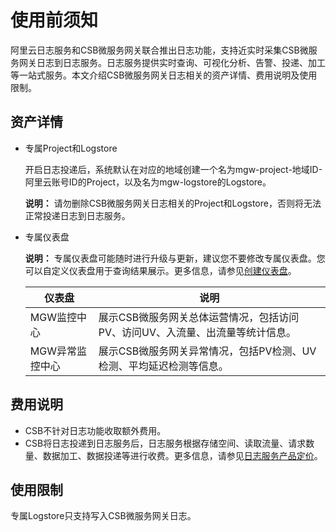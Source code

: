 # 使用前须知

阿里云日志服务和CSB微服务网关联合推出日志功能，支持近实时采集CSB微服务网关日志到日志服务。日志服务提供实时查询、可视化分析、告警、投递、加工等一站式服务。本文介绍CSB微服务网关日志相关的资产详情、费用说明及使用限制。

## 资产详情

-   专属Project和Logstore

    开启日志投递后，系统默认在对应的地域创建一个名为mgw-project-地域ID-阿里云账号ID的Project，以及名为mgw-logstore的Logstore。

    **说明：** 请勿删除CSB微服务网关日志相关的Project和Logstore，否则将无法正常投递日志到日志服务。

-   专属仪表盘

    **说明：** 专属仪表盘可能随时进行升级与更新，建议您不要修改专属仪表盘。您可以自定义仪表盘用于查询结果展示。更多信息，请参见[创建仪表盘](/cn.zh-CN/可视化与告警/仪表盘/创建仪表盘.md)。

    |仪表盘|说明|
    |---|--|
    |MGW监控中心|展示CSB微服务网关总体运营情况，包括访问PV、访问UV、入流量、出流量等统计信息。|
    |MGW异常监控中心|展示CSB微服务网关异常情况，包括PV检测、UV检测、平均延迟检测等信息。|


## 费用说明

-   CSB不针对日志功能收取额外费用。
-   CSB将日志投递到日志服务后，日志服务根据存储空间、读取流量、请求数量、数据加工、数据投递等进行收费。更多信息，请参见[日志服务产品定价](https://www.aliyun.com/price/product?spm=a2c4g.11186623.2.11.66cd2aab6wAn6p#/sls/detail)。

## 使用限制

专属Logstore只支持写入CSB微服务网关日志。


